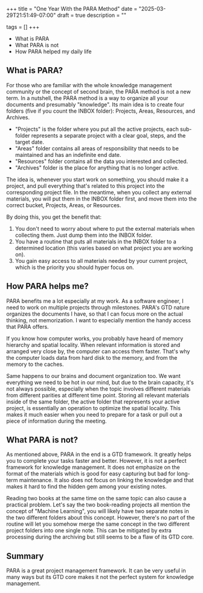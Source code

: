+++
title = "One Year With the PARA Method"
date = "2025-03-29T21:51:49-07:00"
draft = true
description = ""

tags = []
+++

- What is PARA
- What PARA is not
- How PARA helped my daily life

## What is PARA?

For those who are familiar with the whole knowledge management community or the concept of second brain, the PARA method is not a new term. In a nutshell, the PARA method is a way to organize all your documents and presumably "knowledge". Its main idea is to create four folders (five if you count the INBOX folder): Projects, Areas, Resources, and Archives.

- "Projects" is the folder where you put all the active projects, each sub-folder represents a separate project with a clear goal, steps, and the target date.
- "Areas" folder contains all areas of responsibility that needs to be maintained and has an indefinite end date.
- "Resources" folder contains all the data you interested and collected.
- "Archives" folder is the place for anything that is no longer active.

The idea is, whenever you start work on something, you should make it a project, and pull everything that's related to this project into the corresponding project file.
In the meantime, when you collect any external materials, you will put them in the INBOX folder first, and move them into the correct bucket, Projects, Areas, or Resources.

By doing this, you get the benefit that:

1. You don't need to worry about where to put the external materials when collecting them. Just dump them into the INBOX folder.
2. You have a routine that puts all materials in the INBOX folder to a determined location (this varies based on what project you are working on).
3. You gain easy access to all materials needed by your current project, which is the priority you should hyper focus on.

## How PARA helps me?

PARA benefits me a lot especially at my work. As a software engineer, I need to work on multiple projects through milestones. PARA's GTD nature organizes the documents I have,
so that I can focus more on the actual thinking, not memorization. I want to especially mention the handy access that PARA offers.

If you know how computer works, you probably have heard of memory hierarchy and spatial locality. When relevant information is stored and arranged very close by, the computer
can access them faster. That's why the computer loads data from hard disk to the memory, and from the memory to the caches.

Same happens to our brains and document organization too. We want everything we need to be hot in our mind, but due to the brain capacity, it's not always possible, especially when
the topic involves different materials from different parities at different time point. Storing all relevant materials inside of the same folder, the active folder that represents your
active project, is essentially an operation to optimize the spatial locality. This makes it much easier when you need to prepare for a task or pull out a piece of information during the
meeting.

## What PARA is not?

As mentioned above, PARA in the end is a GTD framework. It greatly helps you to complete your tasks faster and better. However, it is not a perfect framework for knowledge management.
It does not emphasize on the format of the materials which is good for easy capturing but bad for long-term maintenance. It also does not focus on linking the knowledge and that makes
it hard to find the hidden gem among your existing notes.

Reading two books at the same time on the same topic can also cause a practical problem. Let's say the two book-reading projects all mention the concept of "Machine Learning", you will likely have
two separate notes in the two different folders about this concept. However, there's no part of the routine will let you somehow merge the same concept in the two different project folders
into one single note. This can be mitigated by extra processing during the archiving but still seems to be a flaw of its GTD core.

## Summary

PARA is a great project management framework. It can be very useful in many ways but its GTD core makes it not the perfect system for knowledge management.
